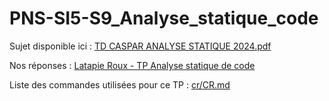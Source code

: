 # PNS-SI5-S9_Analyse_statique_code

Sujet disponible ici : [TD CASPAR ANALYSE STATIQUE 2024.pdf](TD%20CASPAR%20ANALYSE%20STATIQUE%202024.pdf)

Nos réponses : [Latapie Roux - TP Analyse statique de code](Latapie%20Roux%20-%20TP%20Analyse%20statique%20de%20code.pdf)

Liste des commandes utilisées pour ce TP : [cr/CR.md](cr/CR.md)
